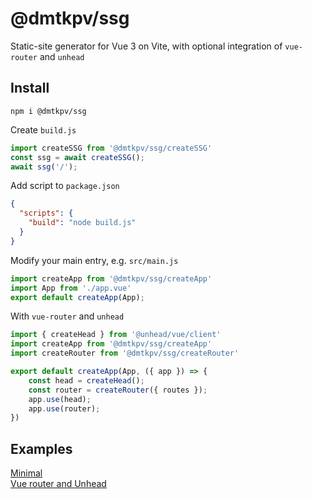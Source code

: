# @dmtkpv/ssg
Static-site generator for Vue 3 on Vite, with optional integration of `vue-router` and `unhead`

## Install
```shell
npm i @dmtkpv/ssg
```
Create `build.js`
```js
import createSSG from '@dmtkpv/ssg/createSSG'
const ssg = await createSSG();
await ssg('/');
```
Add script to `package.json`
```json
{
  "scripts": {
    "build": "node build.js"
  }
}
```
Modify your main entry, e.g. `src/main.js`
```js
import createApp from '@dmtkpv/ssg/createApp'
import App from './app.vue'
export default createApp(App);
```

With `vue-router` and `unhead`
```js
import { createHead } from '@unhead/vue/client'
import createApp from '@dmtkpv/ssg/createApp'
import createRouter from '@dmtkpv/ssg/createRouter'

export default createApp(App, ({ app }) => {
    const head = createHead();
    const router = createRouter({ routes });
    app.use(head);
    app.use(router);
})
```

## Examples

[Minimal](https://github.com/dmtkpv/ssg/tree/main/examples/min)  
[Vue router and Unhead](https://github.com/dmtkpv/ssg/tree/main/examples/router)